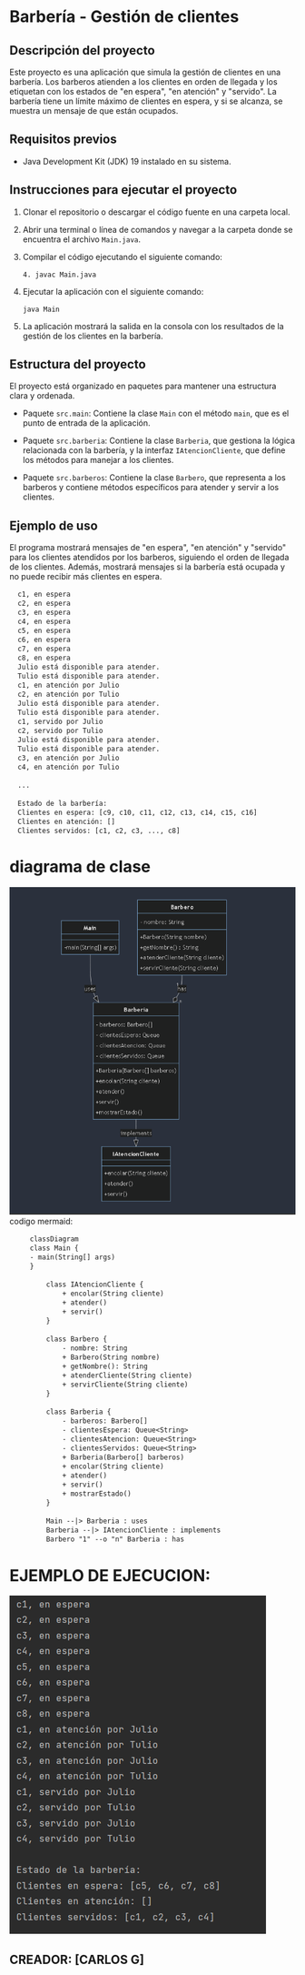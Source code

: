 # Barbería - Gestión de clientes

## Descripción del proyecto

Este proyecto es una aplicación que simula la gestión de clientes en una barbería. Los barberos atienden a los clientes en orden de llegada y los etiquetan con los estados de "en espera", "en atención" y "servido". La barbería tiene un límite máximo de clientes en espera, y si se alcanza, se muestra un mensaje de que están ocupados.

## Requisitos previos

- Java Development Kit (JDK) 19 instalado en su sistema.

## Instrucciones para ejecutar el proyecto

1. Clonar el repositorio o descargar el código fuente en una carpeta local.

2. Abrir una terminal o línea de comandos y navegar a la carpeta donde se encuentra el archivo `Main.java`.

3. Compilar el código ejecutando el siguiente comando:
   
       4. javac Main.java


4. Ejecutar la aplicación con el siguiente comando:
   
       java Main


5. La aplicación mostrará la salida en la consola con los resultados de la gestión de los clientes en la barbería.

## Estructura del proyecto

El proyecto está organizado en paquetes para mantener una estructura clara y ordenada.

- Paquete `src.main`: Contiene la clase `Main` con el método `main`, que es el punto de entrada de la aplicación.

- Paquete `src.barberia`: Contiene la clase `Barberia`, que gestiona la lógica relacionada con la barbería, y la interfaz `IAtencionCliente`, que define los métodos para manejar a los clientes.

- Paquete `src.barberos`: Contiene la clase `Barbero`, que representa a los barberos y contiene métodos específicos para atender y servir a los clientes.

## Ejemplo de uso

El programa mostrará mensajes de "en espera", "en atención" y "servido" para los clientes atendidos por los barberos, siguiendo el orden de llegada de los clientes. Además, mostrará mensajes si la barbería está ocupada y no puede recibir más clientes en espera.

      c1, en espera
      c2, en espera
      c3, en espera
      c4, en espera
      c5, en espera
      c6, en espera
      c7, en espera
      c8, en espera
      Julio está disponible para atender.
      Tulio está disponible para atender.
      c1, en atención por Julio
      c2, en atención por Tulio
      Julio está disponible para atender.
      Tulio está disponible para atender.
      c1, servido por Julio
      c2, servido por Tulio
      Julio está disponible para atender.
      Tulio está disponible para atender.
      c3, en atención por Julio
      c4, en atención por Tulio
      
      ...
      
      Estado de la barbería:
      Clientes en espera: [c9, c10, c11, c12, c13, c14, c15, c16]
      Clientes en atención: []
      Clientes servidos: [c1, c2, c3, ..., c8]


# diagrama de clase
![img.png](img.png)
codigo mermaid:   

         classDiagram
         class Main {
         - main(String[] args)
         }
         
             class IAtencionCliente {
                 + encolar(String cliente)
                 + atender()
                 + servir()
             }
         
             class Barbero {
                 - nombre: String
                 + Barbero(String nombre)
                 + getNombre(): String
                 + atenderCliente(String cliente)
                 + servirCliente(String cliente)
             }
         
             class Barberia {
                 - barberos: Barbero[]
                 - clientesEspera: Queue<String>
                 - clientesAtencion: Queue<String>
                 - clientesServidos: Queue<String>
                 + Barberia(Barbero[] barberos)
                 + encolar(String cliente)
                 + atender()
                 + servir()
                 + mostrarEstado()
             }
         
             Main --|> Barberia : uses
             Barberia --|> IAtencionCliente : implements
             Barbero "1" --o "n" Barberia : has


# EJEMPLO DE EJECUCION:
![img_1.png](img_1.png)


## CREADOR: [CARLOS G]